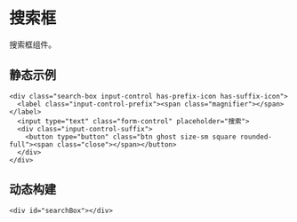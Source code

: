 # 搜索框

搜索框组件。

## 静态示例

```html:example
<div class="search-box input-control has-prefix-icon has-suffix-icon">
  <label class="input-control-prefix"><span class="magnifier"></span></label>
  <input type="text" class="form-control" placeholder="搜索">
  <div class="input-control-suffix">
    <button type="button" class="btn ghost size-sm square rounded-full"><span class="close"></span></button>
  </div>
</div>
```

## 动态构建

```html:example
<div id="searchBox"></div>
```
